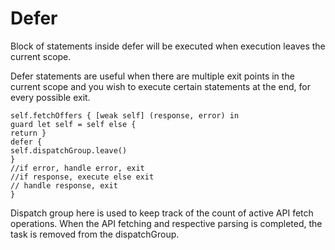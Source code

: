 # Defer

Block of statements inside defer will be executed when execution leaves the current scope. 

Defer statements are useful when there are multiple exit points in the current scope and you wish to execute certain statements at the end, for every possible exit.

```
self.fetchOffers { [weak self] (response, error) in
guard let self = self else {
return }
defer {
self.dispatchGroup.leave()
}
//if error, handle error, exit
//if response, execute else exit
// handle response, exit
}
```

Dispatch group here is used to keep track of the count of active API fetch operations. When the API fetching and respective parsing is completed, the task is removed from the dispatchGroup.

